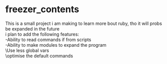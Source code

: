 # freezer_contents

This is a small project i am making to learn more bout ruby, tho it will probs be expanded in the future <br />
i plan to add the following features: <br />
-Ability to read commands if from scripts <br />
-Ability to make modules to expand the program <br />
\Use less global vars <br />
\optimise the default commands <br />
